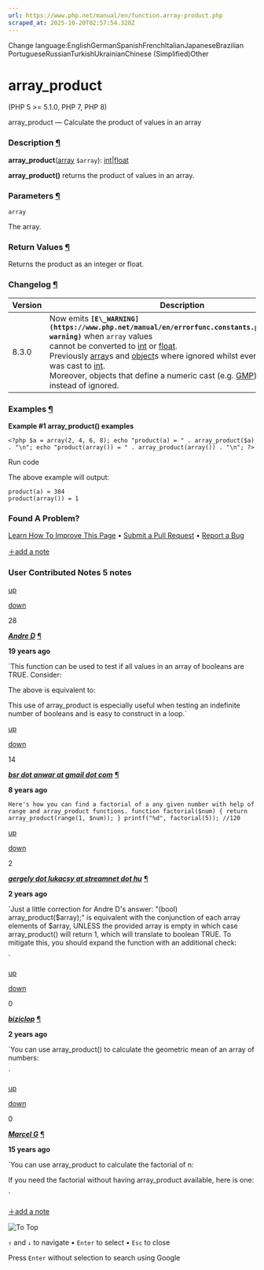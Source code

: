 ```yaml
---
url: https://www.php.net/manual/en/function.array-product.php
scraped_at: 2025-10-20T02:57:54.328Z
---
```


Change language:EnglishGermanSpanishFrenchItalianJapaneseBrazilian PortugueseRussianTurkishUkrainianChinese (Simplified)Other

# array\_product

(PHP 5 >= 5.1.0, PHP 7, PHP 8)

array\_product — Calculate the product of values in an array

### Description [¶](https://www.php.net/manual/en/function.array-product.php\#refsect1-function.array-product-description)

**array\_product**([array](https://www.php.net/manual/en/language.types.array.php) `$array`): [int](https://www.php.net/manual/en/language.types.integer.php)\|[float](https://www.php.net/manual/en/language.types.float.php)

**array\_product()** returns the product of values
in an array.


### Parameters [¶](https://www.php.net/manual/en/function.array-product.php\#refsect1-function.array-product-parameters)

`array`

The array.


### Return Values [¶](https://www.php.net/manual/en/function.array-product.php\#refsect1-function.array-product-returnvalues)

Returns the product as an integer or float.


### Changelog [¶](https://www.php.net/manual/en/function.array-product.php\#refsect1-function.array-product-changelog)

| Version | Description |
| --- | --- |
| 8.3.0 | Now emits **`[E\_WARNING](https://www.php.net/manual/en/errorfunc.constants.php#constant.e-warning)`** when `array` values<br> cannot be converted to [int](https://www.php.net/manual/en/language.types.integer.php) or [float](https://www.php.net/manual/en/language.types.float.php).<br> Previously [array](https://www.php.net/manual/en/language.types.array.php)s and [object](https://www.php.net/manual/en/language.types.object.php)s where ignored whilst every other value was cast to [int](https://www.php.net/manual/en/language.types.integer.php).<br> Moreover, objects that define a numeric cast (e.g. [GMP](https://www.php.net/manual/en/class.gmp.php)) are now cast instead of ignored. |

### Examples [¶](https://www.php.net/manual/en/function.array-product.php\#refsect1-function.array-product-examples)

**Example #1 **array\_product()** examples**

`<?php
$a = array(2, 4, 6, 8);
echo "product(a) = " . array_product($a) . "\n";
echo "product(array()) = " . array_product(array()) . "\n";
?>`

Run code

The above example will output:

```
product(a) = 384
product(array()) = 1
```

### Found A Problem?

[Learn How To Improve This Page](https://github.com/php/doc-base/blob/master/README.md "This will take you to our contribution guidelines on GitHub")
•
[Submit a Pull Request](https://github.com/php/doc-en/blob/master/reference/array/functions/array-product.xml)
•
[Report a Bug](https://github.com/php/doc-en/issues/new?body=From%20manual%20page:%20https:%2F%2Fphp.net%2Ffunction.array-product%0A%0A---)

[＋add a note](https://www.php.net/manual/add-note.php?sect=function.array-product&repo=en&redirect=https://www.php.net/manual/en/function.array-product.php)

### User Contributed Notes 5 notes

[up](https://www.php.net/manual/vote-note.php?id=68694&page=function.array-product&vote=up "Vote up!")

[down](https://www.php.net/manual/vote-note.php?id=68694&page=function.array-product&vote=down "Vote down!")

28


[**_Andre D_**](https://www.php.net/manual/en/function.array-product.php#68694) [¶](https://www.php.net/manual/en/function.array-product.php#68694)

**19 years ago**

`This function can be used to test if all values in an array of booleans are TRUE.
Consider:
<?php
function outbool($test)
{
    return (bool) $test;
}
$check[] = outbool(TRUE);
$check[] = outbool(1);
$check[] = outbool(FALSE);
$check[] = outbool(0);
$result = (bool) array_product($check);
// $result is set to FALSE because only two of the four values evaluated to TRUE
?>
The above is equivalent to:
<?php
$check1 = outbool(TRUE);
$check2 = outbool(1);
$check3 = outbool(FALSE);
$check4 = outbool(0);
$result = ($check1 && $check2 && $check3 && $check4);
?>
This use of array_product is especially useful when testing an indefinite number of booleans and is easy to construct in a loop.`

[up](https://www.php.net/manual/vote-note.php?id=121185&page=function.array-product&vote=up "Vote up!")

[down](https://www.php.net/manual/vote-note.php?id=121185&page=function.array-product&vote=down "Vote down!")

14


[**_bsr dot anwar at gmail dot com_**](https://www.php.net/manual/en/function.array-product.php#121185) [¶](https://www.php.net/manual/en/function.array-product.php#121185)

**8 years ago**

`Here's how you can find a factorial of a any given number with help of range and array_product functions.
function factorial($num) {
    return array_product(range(1, $num));
}
printf("%d", factorial(5)); //120`

[up](https://www.php.net/manual/vote-note.php?id=128326&page=function.array-product&vote=up "Vote up!")

[down](https://www.php.net/manual/vote-note.php?id=128326&page=function.array-product&vote=down "Vote down!")

2


[**_gergely dot lukacsy at streamnet dot hu_**](https://www.php.net/manual/en/function.array-product.php#128326) [¶](https://www.php.net/manual/en/function.array-product.php#128326)

**2 years ago**

`Just a little correction for Andre D's answer: "(bool) array_product($array);" is equivalent with the conjunction of each array elements of $array, UNLESS the provided array is empty in which case array_product() will return 1, which will translate to boolean TRUE.
To mitigate this, you should expand the function with an additional check:
<?php
$result = !empty($check) && !!array_product($check);
?>`

[up](https://www.php.net/manual/vote-note.php?id=127879&page=function.array-product&vote=up "Vote up!")

[down](https://www.php.net/manual/vote-note.php?id=127879&page=function.array-product&vote=down "Vote down!")

0


[**_biziclop_**](https://www.php.net/manual/en/function.array-product.php#127879) [¶](https://www.php.net/manual/en/function.array-product.php#127879)

**2 years ago**

`You can use array_product() to calculate the geometric mean of an array of numbers:
<?php
$a = [ 1, 10, 100 ];
$geom_avg = pow( array_product( $a ), 1 / count( $a ));
// = 9.999999999999998 ≈ 10
?>`

[up](https://www.php.net/manual/vote-note.php?id=100153&page=function.array-product&vote=up "Vote up!")

[down](https://www.php.net/manual/vote-note.php?id=100153&page=function.array-product&vote=down "Vote down!")

0


[**_Marcel G_**](https://www.php.net/manual/en/function.array-product.php#100153) [¶](https://www.php.net/manual/en/function.array-product.php#100153)

**15 years ago**

`You can use array_product to calculate the factorial of n:
<?php
function factorial( $n )
{
if( $n < 1 ) $n = 1;
return array_product( range( 1, $n ));
}
?>
If you need the factorial without having array_product available, here is one:
<?php
function factorial( $n )
{
if( $n < 1 ) $n = 1;
for( $p++; $n; ) $p *= $n--;
return $p;
}
?>`

[＋add a note](https://www.php.net/manual/add-note.php?sect=function.array-product&repo=en&redirect=https://www.php.net/manual/en/function.array-product.php)

![To Top](https://www.php.net/images/to-top@2x.png)

`↑` and `↓` to navigate •
`Enter` to select •
`Esc` to close


Press `Enter` without
selection to search using Google